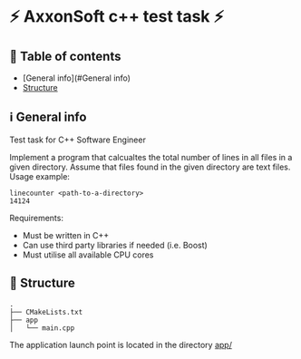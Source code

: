 # ⚡️ AxxonSoft c++ test task ⚡

## 📖 Table of contents
* [General info](#General info)
* [Structure](#Structure)

## ℹ️ General info
Test task for C++ Software Engineer

Implement a program that calcualtes the total number of lines in all files in a given directory.
Assume that files found in the given directory are text files.
Usage example:
```
linecounter <path-to-a-directory>
14124
```
Requirements:
* Must be written in C++
* Can use third party libraries if needed (i.e. Boost)
* Must utilise all available CPU cores


## 🌁 Structure
``` text
.
├── CMakeLists.txt
├── app
│   └── main.cpp

```

The application launch point is located in the directory [app/](app)
